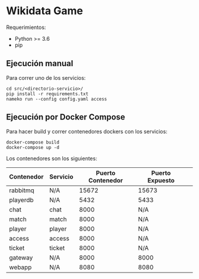 # Wikidata Game

Requerimientos:

* Python >= 3.6
* pip

## Ejecución manual

Para correr uno de los servicios:

```
cd src/<directorio-servicio>/
pip install -r requirements.txt
nameko run --config config.yaml access
```

## Ejecución por Docker Compose

Para hacer build y correr contenedores dockers con los servicios:

```
docker-compose build
docker-compose up -d
```

Los contenedores son los siguientes:

| **Contenedor** | **Servicio** | **Puerto Contenedor** | **Puerto Expuesto** |   |
|----------------|--------------|-----------------------|---------------------|---|
| rabbitmq       | N/A          | 15672                 | 15673               |   |
| playerdb       | N/A          | 5432                  | 5433                |   |
| chat           | chat         | 8000                  | N/A                 |   |
| match          | match        | 8000                  | N/A                 |   |
| player         | player       | 8000                  | N/A                 |   |
| access         | access       | 8000                  | N/A                 |   |
| ticket         | ticket       | 8000                  | N/A                 |   |
| gateway        | N/A          | 8000                  | 8000                |   |
| webapp         | N/A          | 8080                  | 8080                |   | 
